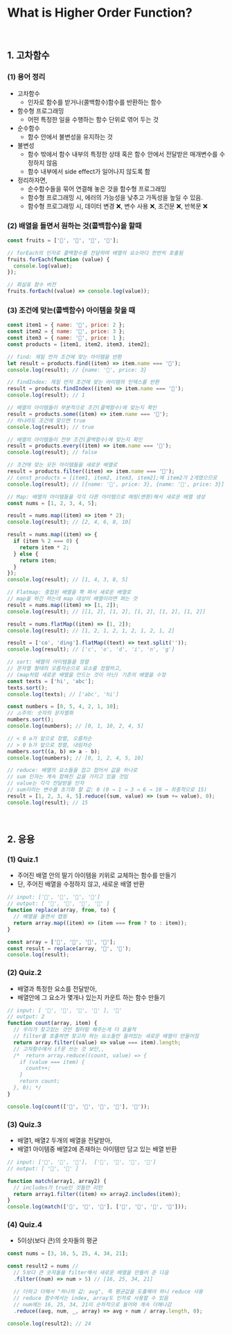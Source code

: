 # What is Higher Order Function?

<br/>

## 1. 고차함수

### (1) 용어 정리

- 고차함수
  - 인자로 함수를 받거나(콜백함수)함수를 반환하는 함수
- 함수형 프로그래밍
  - 어떤 특정한 일을 수행하는 함수 단위로 엮어 두는 것
- 순수함수
  - 함수 안에서 불변성을 유지하는 것
- 불변성
  - 함수 밖에서 함수 내부의 특정한 상태 혹은 함수 안에서 전달받은 매개변수를 수정하지 않음
  - 함수 내부에서 side effect가 일어나지 않도록 함
- 정리하자면,
  - 순수함수들을 묶어 연결해 놓은 것을 함수형 프로그래밍
  - 함수형 프로그래밍 시, 에러의 가능성을 낮추고 가독성을 높일 수 있음.
  - 함수형 프로그래밍 시, 데이터 변경 ❌, 변수 사용 ❌, 조건문 ❌, 반복문 ❌

### (2) 배열을 돌면서 원하는 것(콜백함수)을 할때

```javascript
const fruits = ['🍌', '🍓', '🍇', '🍓'];

// forEach의 인자로 콜백함수를 전달하며 배열의 요소마다 한번씩 호출됨
fruits.forEach(function (value) {
  console.log(value);
});

// 화살표 함수 버전
fruits.forEach((value) => console.log(value));
```

### (3) 조건에 맞는(콜백함수) 아이템을 찾을 때

```javascript
const item1 = { name: '🥛', price: 2 };
const item2 = { name: '🍪', price: 3 };
const item3 = { name: '🍙', price: 1 };
const products = [item1, item2, item3, item2];

// find: 제일 먼저 조건에 맞는 아이템을 반환
let result = products.find((item) => item.name === '🍪');
console.log(result); // {name: '🍪', price: 3}

// findIndex: 제일 먼저 조건에 맞는 아이템의 인덱스를 반환
result = products.findIndex((item) => item.name === '🍪');
console.log(result); // 1

// 배열의 아이템들이 부분적으로 조건(콜백함수)에 맞는지 확인
result = products.some((item) => item.name === '🍪');
// 하나라도 조건에 맞으면 true
console.log(result); // true

// 배열의 아이템들이 전부 조건(콜백함수)에 맞는지 확인
result = products.every((item) => item.name === '🍪');
console.log(result); // false

// 조건에 맞는 모든 아이템들을 새로운 배열로
result = products.filter((item) => item.name === '🍪');
// const products = [item1, item2, item3, item2];에 item2가 2개였으므로
console.log(result); // [{name: '🍪', price: 3}, {name: '🍪', price: 3}]
```

```javascript
// Map: 배열의 아이템들을 각각 다른 아이템으로 매핑(변환)해서 새로운 배열 생성
const nums = [1, 2, 3, 4, 5];

result = nums.map((item) => item * 2);
console.log(result); // [2, 4, 6, 8, 10]

result = nums.map((item) => {
  if (item % 2 === 0) {
    return item * 2;
  } else {
    return item;
  }
});
console.log(result); // [1, 4, 3, 8, 5]

// Flatmap: 중첩된 배열을 쫙 펴서 새로운 배열로
// map을 하긴 하는데 map 대상이 배열이라면 펴는 것
result = nums.map((item) => [1, 2]);
console.log(result); // [[1, 2], [1, 2], [1, 2], [1, 2], [1, 2]]

result = nums.flatMap((item) => [1, 2]);
console.log(result); // [1, 2, 1, 2, 1, 2, 1, 2, 1, 2]

result = ['co', 'ding'].flatMap((text) => text.split(''));
console.log(result); // ['c', 'o', 'd', 'i', 'n', 'g']
```

```javascript
// sort: 배열의 아이템들을 정렬
// 문자열 형태의 오름차순으로 요소를 정렬하고,
// (map처럼 새로운 배열을 만드는 것이 아닌) 기존의 배열을 수정
const texts = ['hi', 'abc'];
texts.sort();
console.log(texts); // ['abc', 'hi']
```

```javascript
const numbers = [0, 5, 4, 2, 1, 10];
// ⚠️주의: 숫자의 문자열화
numbers.sort();
console.log(numbers); // [0, 1, 10, 2, 4, 5]

// < 0 a가 앞으로 정렬, 오름차순
// > 0 b가 앞으로 정렬, 내림차순
numbers.sort((a, b) => a - b);
console.log(numbers); // [0, 1, 2, 4, 5, 10]

// reduce: 배열의 요소들을 접고 접어서 값을 하나로
// sum 인자는 계속 합해진 값을 가지고 있을 것임
// value는 각각 전달받을 인자
// sum이라는 변수를 초기화 할 값: 0 (0 → 1 → 3 → 6 → 10 → 최종적으로 15)
result = [1, 2, 3, 4, 5].reduce((sum, value) => (sum += value), 0);
console.log(result); // 15
```

<br/>

## 2. 응용

### (1) Quiz.1

- 주어진 배열 안의 딸기 아이템을 키위로 교체하는 함수를 만들기
- 단, 주어진 배열을 수정하지 않고, 새로운 배열 반환

```javascript
// input: ['🍌', '🍓', '🍇', '🍓']
// output: [ '🍌', '🥝', '🍇', '🥝' ]
function replace(array, from, to) {
  // 배열을 돌면서 맵핑
  return array.map((item) => (item === from ? to : item));
}

const array = ['🍌', '🍓', '🍇', '🍓'];
const result = replace(array, '🍓', '🥝');
console.log(result);
```

### (2) Quiz.2

- 배열과 특정한 요소를 전달받아,
- 배열안에 그 요소가 몇개나 있는지 카운트 하는 함수 만들기

```javascript
// input: [ '🍌', '🥝', '🍇', '🥝' ], '🥝'
// output: 2
function count(array, item) {
  // 우리가 찾고있는 것만 필터링 해주는게 더 효율적
  // filter를 호출하면 찾고자 하는 요소들만 들어있는 새로운 배열이 만들어짐
  return array.filter((value) => value === item).length;
  // 고차함수에서 if문 쓰는 것 보단,,
  /*  return array.reduce((count, value) => {
    if (value === item) {
      count++;
    }
    return count;
  }, 0); */
}

console.log(count(['🍌', '🥝', '🍇', '🥝'], '🥝'));
```

### (3) Quiz.3

- 배열1, 배열2 두개의 배열을 전달받아,
- 배열1 아이템중 배열2에 존재하는 아이템만 담고 있는 배열 반환

```javascript
// input: ['🍌', '🥝', '🍇'],  ['🍌', '🍓', '🍇', '🍓']
// output: [ '🍌', '🍇' ]

function match(array1, array2) {
  // includes가 true인 것들만 리턴
  return array1.filter((item) => array2.includes(item));
}
console.log(match(['🍌', '🥝', '🍇'], ['🍌', '🍓', '🍇', '🍓']));
```

### (4) Quiz.4

- 5이상(보다 큰)의 숫자들의 평균

```javascript
const nums = [3, 16, 5, 25, 4, 34, 21];

const result2 = nums //
  // 5보다 큰 숫자들을 filter해서 새로운 배열을 만들어 준 다음
  .filter((num) => num > 5) // [16, 25, 34, 21]

  // 더하고 더해서 "하나의 값: avg", 즉 평균값을 도출해야 하니 reduce 사용
  // reduce 함수에서는 index, array도 인자로 사용할 수 있음
  // num에는 16, 25, 34, 21이 순차적으로 들어와 계속 더해나감
  .reduce((avg, num, _, array) => avg + num / array.length, 0);
  
console.log(result2); // 24
```
